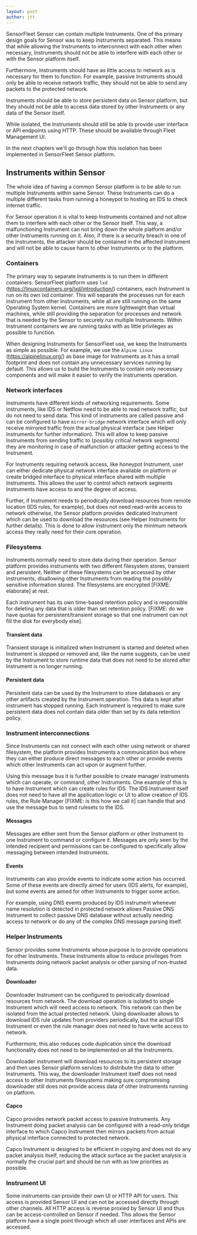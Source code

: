 ```yaml
---
layout: post
author: jtt
---
```


SensorFleet Sensor can contain multiple Instruments. One of the primary design
goals for Sensor was to keep Instruments separated. This means that while
allowing the Instruments to interconnect with each other when necessary,
Instruments should not be able to interfere with each other or with the Sensor
platform itself.

Furthermore, Instruments should have as little access to network as is necessary
for them to function. For example, passive Instruments should only be able to
receive network traffic, they should not be able to send any packets to the
protected network.

Instruments should be able to store persistent data on Sensor platform, but they
should not be able to access data stored by other Instruments or any data of the
Sensor itself.

While isolated, the Instruments should still be able to provide user interface
or API endpoints using HTTP. These should be available through Fleet Management
UI.

In the next chapters we'll go through how this isolation has been implemented in
SensorFleet Sensor platform.

## Instruments within Sensor

The whole idea of having a common Sensor platform is to be able to run multiple
Instruments within same Sensor. These Instruments can do a multiple different
tasks from running a honeypot to hosting an IDS to check internet traffic.

For Sensor operation it is vital to keep Instruments contained and not allow
them to interfere with each other or the Sensor itself. This way, a
malfunctioning Instrument can not bring down the whole platform and/or other
Instruments running on it. Also, if there is a security breach in one of the
Instruments, the attacker should be contained in the affected Instrument and
will not be able to cause harm to other Instruments or to the platform.

### Containers

The primary way to separate Instruments is to run them in different containers.
SensorFleet platform uses `lxd` (https://linuxcontainers.org/lxd/introduction/)
containers, each Instrument is run on its own lxd container. This will separate
the processes run for each instrument from other Instruments, while all are
still running on the same Operating System kernel. Containers are more
lightweight than virtual machines, while still providing the separation for
processes and network that is needed by the Sensor to securely run multiple
Instruments. Within Instrument containers we are running tasks with as little
privileges as possible to function.

When designing Instruments for SensorFleet use, we keep the Instruments as
simple as possible. For example, we use the `Alpine Linux`
(https://alpinelinux.org/) as base image for Instruments as it has a small
footprint and does not contain any unnecessary services running by default. This
allows us to build the Instruments to contain only necessary components and will
make it easier to verify the Instruments operation.

### Network interfaces

Instruments have different kinds of networking requirements. Some instruments,
like IDS or Netflow need to be able to read network traffic, but do not need to
send data. This kind of instruments are called passive and can be configured to
have `mirror-bridge` network interface which will only receive mirrored traffic
from the actual physical interface (see Helper Instruments for further
information). This will allow to keep passive Instruments from sending traffic
to (possibly critical network segments) they are monitoring in case of
malfunction or attacker getting access to the Instrument.

For Instruments requiring network access, like honeypot Instrument, user can
either dedicate physical network interface available on platform or create
bridged interface to physical interface shared with multiple Instruments. This
allows the user to control which network segments Instruments have access to and
the degree of access.

Further, if Instrument needs to periodically download resources from remote
location (IDS rules, for example), but does not need read-write access to
network otherwise, the Sensor platform provides dedicated Instrument which can
be used to download the resources (see Helper Instruments for further details).
This is done to allow instrument only the minimum network access they really
need for their core operation.

### Filesystems

Instruments normally need to store data during their operation. Sensor platform
provides instruments with two different filesystem stores, transient and
persistent. Neither of these filesystems can be accessed by other instruments,
disallowing other Instruments from reading the possibly sensitive information
stored. The filesystems are encrypted [FIXME: elaborate] at rest.

Each instrument has its own time-based retention policy and is responsible for
deleting any data that is older than set retention policy. [FIXME: do we have
quotas for persistent/transient storage so that one instrument can not fill the
disk for everybody else].

#### Transient data

Transient storage is initialized when Instrument is started and deleted when
Instrument is stopped or removed and, like the name suggests, can be used by the
Instrument to store runtime data that does not need to be stored after
Instrument is no longer running.

#### Persistent data

Persistent data can be used by the Instrument to store databases or any other
artifacts created by the Instrument operation. This data is kept after
instrument has stopped running. Each Instrument is required to make sure
persistent data does not contain data older than set by its data retention
policy.

### Instrument interconnections

Since Instruments can not connect with each other using network or shared
filesystem, the platform provides Instruments a communication bus where they can
either produce direct messages to each other or provide events which other
Instruments can act upon or augment further.

Using this message bus it is further possible to create manager instruments
which can operate, or command, other Instruments. One example of this is to have
Instrument which can create rules for IDS. The IDS Instrument itself does not
need to have all the application logic or UI to allow creation of IDS rules, the
Rule Manager [FIXME: is this how we call it] can handle that and use the message
bus to send rulesets to the IDS.

#### Messages

Messages are either sent from the Sensor platform or other Instrument to one
Instrument to command or configure it. Messages are only seen by the intended
recipient and permissions can be configured to specifically allow messaging
between intended Instruments.

#### Events

Instruments can also provide events to indicate some action has occurred. Some
of these events are directly aimed for users (IDS alerts, for example), but some
events are aimed for other Instruments to trigger some action.

For example, using DNS events produced by IDS instrument whenever name
resolution is detected in protected network allows Passive DNS Instrument to
collect passive DNS database without actually needing access to network or do
any of the complex DNS message parsing itself.

### Helper Instruments

Sensor provides some Instruments whose purpose is to provide operations for
other Instruments. These Instruments allow to reduce privileges from Instruments
doing network packet analysis or other parsing of non-trusted data.

#### Downloader

Downloader Instrument can be configured to periodically download resources from
network. The download operation is isolated to single Instrument which will need
access to network. This network can then be isolated from the actual protected
network. Using downloader allows to download IDS rule updates from providers
periodically, but the actual IDS Instrument or even the rule manager does not
need to have write access to network.

Furthermore, this also reduces code duplication since the download functionality
does not need to be implemented on all the Instruments.

Downloader instrument will download resources to its persistent storage and then
uses Sensor platform services to distribute the data to other Instruments. This
way, the downloader Instrument itself does not need access to other Instruments
filesystems making sure compromising downloader still does not provide access
data of other Instruments running on platform.

#### Capco

Capco provides network packet access to passive Instruments. Any Instrument
doing packet analysis can be configured with a read-only bridge interface to
which Capco Instrument then mirrors packets from actual physical interface
connected to protected network.

Capco Instrument is designed to be efficient in copying and does not do any
packet analysis itself, reducing the attack surface as the packet analysis is
normally the crucial part and should be run with as low priorities as possible.

### Instrument UI

Some instruments can provide their own UI or HTTP API for users. This access is
provided Sensor UI and can not be accessed directly through other channels. All
HTTP access is reverse proxied by Sensor UI and thus can be access-controlled on
Sensor if needed. This allows the Sensor platform have a single point through
which all user interfaces and APIs are accessed.
